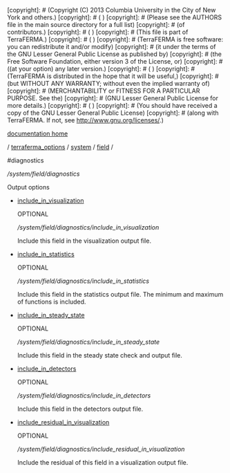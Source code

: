 [copyright]: # (Copyright (C) 2013 Columbia University in the City of New York and others.)
[copyright]: # ( )
[copyright]: # (Please see the AUTHORS file in the main source directory for a full list)
[copyright]: # (of contributors.)
[copyright]: # ( )
[copyright]: # (This file is part of TerraFERMA.)
[copyright]: # ( )
[copyright]: # (TerraFERMA is free software: you can redistribute it and/or modify)
[copyright]: # (it under the terms of the GNU Lesser General Public License as published by)
[copyright]: # (the Free Software Foundation, either version 3 of the License, or)
[copyright]: # ((at your option) any later version.)
[copyright]: # ( )
[copyright]: # (TerraFERMA is distributed in the hope that it will be useful,)
[copyright]: # (but WITHOUT ANY WARRANTY; without even the implied warranty of)
[copyright]: # (MERCHANTABILITY or FITNESS FOR A PARTICULAR PURPOSE. See the)
[copyright]: # (GNU Lesser General Public License for more details.)
[copyright]: # ( )
[copyright]: # (You should have received a copy of the GNU Lesser General Public License)
[copyright]: # (along with TerraFERMA. If not, see <http://www.gnu.org/licenses/>.)

[documentation home](Documentation)

/ [terraferma_options](../../../terraferma_options.md) / [system](../../system.md) / [field](../field.md) /

#diagnostics

*/system/field/diagnostics*

Output options

* [include_in_visualization](diagnostics/include_in_visualization.md "child")

    OPTIONAL 

    */system/field/diagnostics/include_in_visualization*

    Include this field in the visualization output file.

* [include_in_statistics](diagnostics/include_in_statistics.md "child")

    OPTIONAL 

    */system/field/diagnostics/include_in_statistics*

    Include this field in the statistics output file.
    The minimum and maximum of functions is included.

* [include_in_steady_state](diagnostics/include_in_steady_state.md "child")

    OPTIONAL 

    */system/field/diagnostics/include_in_steady_state*

    Include this field in the steady state check and output file.

* [include_in_detectors](diagnostics/include_in_detectors.md "child")

    OPTIONAL 

    */system/field/diagnostics/include_in_detectors*

    Include this field in the detectors output file.

* [include_residual_in_visualization](diagnostics/include_residual_in_visualization.md "child")

    OPTIONAL 

    */system/field/diagnostics/include_residual_in_visualization*

    Include the residual of this field in a visualization output file.

[autogenerated]: # (This file was automatically generated from the schema file:/home/cwilson/repos/github/TerraFERMA/TerraFERMA/buckettools/schemas/function.rng.)

